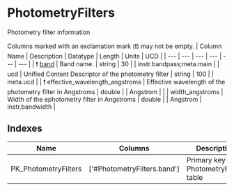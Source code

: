 # PhotometryFilters
Photometry filter information


Columns marked with an exclamation mark (❗️) may not be empty.
| Column Name | Description | Datatype | Length | Units  | UCD |
| --- | --- | --- | --- | --- | --- |
| ❗️ <ins>band</ins> | Band name. | string | 30 |  | instr.bandpass;meta.main  |
| ucd | Unified Content Descriptor of the photometry filter | string | 100 |  | meta.ucd  |
| ❗️ effective_wavelength_angstroms | Effective wavelength of the photometry filter in Angstroms | double |  | Angstrom |   |
| width_angstroms | Width of the ephotometry filter in Angstroms | double |  | Angstrom | instr.bandwidth  |

## Indexes
| Name | Columns | Description |
| --- | --- | --- |
| PK_PhotometryFilters | ['#PhotometryFilters.band'] | Primary key for PhotometryFilters table |

